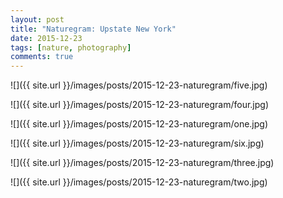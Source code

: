 ```yaml
---
layout: post
title: "Naturegram: Upstate New York"
date: 2015-12-23
tags: [nature, photography]
comments: true
---
```

![]({{ site.url }}/images/posts/2015-12-23-naturegram/five.jpg)

![]({{ site.url }}/images/posts/2015-12-23-naturegram/four.jpg)

![]({{ site.url }}/images/posts/2015-12-23-naturegram/one.jpg)

![]({{ site.url }}/images/posts/2015-12-23-naturegram/six.jpg)

![]({{ site.url }}/images/posts/2015-12-23-naturegram/three.jpg)

![]({{ site.url }}/images/posts/2015-12-23-naturegram/two.jpg)

